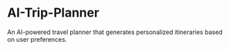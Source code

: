 # AI-Trip-Planner
An AI-powered travel planner that generates personalized itineraries based on user preferences.

